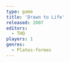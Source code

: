 ```yaml
---
type: game
title: 'Drawn to Life'
released: 2007
editors: 
  - THQ
players: 1
genres:
  - Plates-formes
---
```

